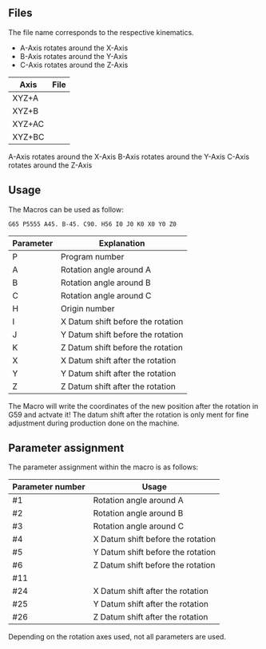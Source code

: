 ## Files
The file name corresponds to the respective kinematics.
- A-Axis rotates around the X-Axis
- B-Axis rotates around the Y-Axis
- C-Axis rotates around the Z-Axis

| Axis   | File |
|--------|------|
| XYZ+A  |      |
| XYZ+B  |      |
| XYZ+AC |      |
| XYZ+BC |      |

A-Axis rotates around the X-Axis
B-Axis rotates around the Y-Axis
C-Axis rotates around the Z-Axis

## Usage
The Macros can be used as follow:
```
G65 P5555 A45. B-45. C90. H56 I0 J0 K0 X0 Y0 Z0
```

| Parameter | Explanation                       |
|-----------|-----------------------------------|
| P         | Program number                    |
| A         | Rotation angle around A           |
| B         | Rotation angle around B           |
| C         | Rotation angle around C           |
| H         | Origin number                     |
| I         | X Datum shift before the rotation |
| J         | Y Datum shift before the rotation |
| K         | Z Datum shift before the rotation |
| X         | X Datum shift after the rotation  |
| Y         | Y Datum shift after the rotation  |
| Z         | Z Datum shift after the rotation  |

The Macro will write the coordinates of the new position after the rotation in G59 and actvate it!
The datum shift after the rotation is only ment for fine adjustment during production done on the machine.

## Parameter assignment
The parameter assignment within the macro is as follows:

| Parameter number | Usage                             |
|------------------|-----------------------------------|
| #1               | Rotation angle around A           |
| #2               | Rotation angle around B           |
| #3               | Rotation angle around C           |
| #4               | X Datum shift before the rotation |
| #5               | Y Datum shift before the rotation |
| #6               | Z Datum shift before the rotation |
| #11              |                                   |
| #24              | X Datum shift after the rotation  |
|  #25             | Y Datum shift after the rotation  |
| #26              | Z Datum shift after the rotation  |

Depending on the rotation axes used, not all parameters are used.
